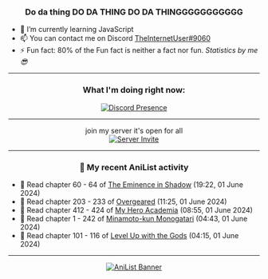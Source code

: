 <div align="center">

### Do da thing DO DA THING DO DA THINGGGGGGGGGGG
</div>

- 🌱 I’m currently learning JavaScript
- 📫 You can contact me on Discord [TheInternetUser#9060](https://discord.com/users/534117072796385300)
- ⚡ Fun fact: 80% of the Fun fact is neither a fact nor fun. _Statistics by me 😎_
<hr>

<div align="center">

### What I'm doing right now:
[![Discord Presence](https://lanyard.cnrad.dev/api/534117072796385300)](https://discord.com/users/534117072796385300)
<hr>

join my server it's open for all <br>
[![Server Invite](https://invidget.switchblade.xyz/bfYgVHxrSs)](https://discord.gg/bfYgVHxrSs)

<hr>
  
### 🌸 My recent AniList activity

</div>

<!-- ANILIST_ACTIVITY:start -->

-   📖 Read chapter 60 - 64 of [The Eminence in Shadow](https://anilist.co/manga/106758) (19:22, 01 June 2024)
-   📖 Read chapter 203 - 233 of [Overgeared](https://anilist.co/manga/117460) (11:25, 01 June 2024)
-   📖 Read chapter 412 - 424 of [My Hero Academia](https://anilist.co/manga/85486) (08:55, 01 June 2024)
-   📖 Read chapter 1 - 242 of [Minamoto-kun Monogatari](https://anilist.co/manga/60123) (04:43, 01 June 2024)
-   📖 Read chapter 101 - 116 of [Level Up with the Gods](https://anilist.co/manga/138222) (04:15, 01 June 2024)

<!-- ANILIST_ACTIVITY:end -->
<hr>

<div align="center">

[![AniList Banner](https://img.anili.st/User/929966)](https://anilist.co/user/TheInternetUser)

<!-- ![Profile views](https://gpvc.arturio.dev/TheInternetUse7) Since 2023-01-09 -->
<br>


</div>
